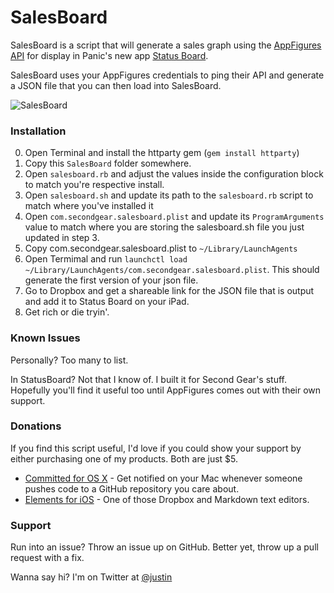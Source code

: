 # SalesBoard

SalesBoard is a script that will generate a sales graph using the [AppFigures API][af] for display in Panic's new app [Status Board][sb].

SalesBoard uses your AppFigures credentials to ping their API and generate a JSON file that you can then load into SalesBoard. 

![SalesBoard](https://github.com/justin/SalesBoard/raw/master/salesboard.jpg "SalesBoard")

### Installation

0. Open Terminal and install the httparty gem (`gem install httparty`)
1. Copy this `SalesBoard` folder somewhere.
2. Open `salesboard.rb` and adjust the values inside the configuration block to match you're respective install. 
3. Open `salesboard.sh` and update its path to the `salesboard.rb` script to match where you've installed it
4. Open `com.secondgear.salesboard.plist` and update its `ProgramArguments` value to match where you are storing the salesboard.sh file you just updated in step 3.
5. Copy com.secondgear.salesboard.plist to `~/Library/LaunchAgents` 
6. Open Termimal and run `launchctl load ~/Library/LaunchAgents/com.secondgear.salesboard.plist`. This should generate the first version of your json file.
7. Go to Dropbox and get a shareable link for the JSON file that is output and add it to Status Board on your iPad.
8. Get rich or die tryin'.

### Known Issues

Personally? Too many to list.

In StatusBoard? Not that I know of. I built it for Second Gear's stuff. Hopefully you'll find it useful too until AppFigures comes out with their own support.

### Donations

If you find this script useful, I'd love if you could show your support by either purchasing one of my products. Both are just $5.

* [Committed for OS X][c] - Get notified on your Mac whenever someone pushes code to a GitHub repository you care about.
* [Elements for iOS][e] - One of those Dropbox and Markdown text editors.

### Support

Run into an issue? Throw an issue up on GitHub. Better yet, throw up a pull request with a fix.

Wanna say hi? I'm on Twitter at [@justin][tw]

[af]: http://www.appfigures.com/
[sb]: http://panic.com/statusboard
[c]: http://bit.ly/committed10
[e]: http://bit.ly/elements20
[tw]: http://twitter.com/justin